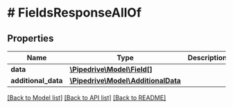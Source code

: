 # # FieldsResponseAllOf

## Properties

Name | Type | Description | Notes
------------ | ------------- | ------------- | -------------
**data** | [**\Pipedrive\Model\Field[]**](Field.md) |  | [optional]
**additional_data** | [**\Pipedrive\Model\AdditionalData**](AdditionalData.md) |  | [optional]

[[Back to Model list]](../../README.md#models) [[Back to API list]](../../README.md#endpoints) [[Back to README]](../../README.md)
